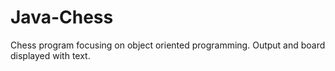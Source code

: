 # Java-Chess
Chess program focusing on object oriented programming. Output and board displayed with text.
